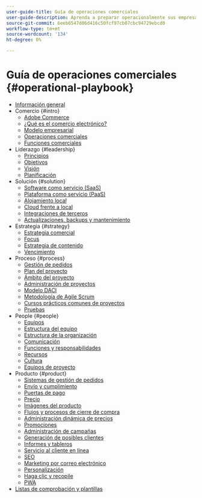 ```yaml
---
user-guide-title: Guía de operaciones comerciales
user-guide-description: Aprenda a preparar operacionalmente sus empresas para ejecutar un sitio de comercio electrónico exitoso.
source-git-commit: 6eeb6547d06d416c50fcf97cb07cbc94729ebcd0
workflow-type: tm+mt
source-wordcount: '134'
ht-degree: 0%

---
```



# Guía de operaciones comerciales {#operational-playbook}

- [Información general](overview.md)
- Comercio {#intro}
   - [Adobe Commerce](intro/commerce.md)
   - [¿Qué es el comercio electrónico?](intro/ecommerce.md)
   - [Modelo empresarial](intro/business-model.md)
   - [Operaciones comerciales](intro/operations.md)
   - [Funciones comerciales](intro/features.md)
- Liderazgo {#leadership}
   - [Principios](leadership/principles.md)
   - [Objetivos](leadership/goals.md)
   - [Visión](leadership/vision.md)
   - [Planificación](leadership/planning.md)
- Solución {#solution}
   - [Software como servicio (SaaS)](solution/software-service.md)
   - [Plataforma como servicio (PaaS)](solution/platform-service.md)
   - [Alojamiento local](solution/on-premises.md)
   - [Cloud frente a local](solution/hosting-comparison.md)
   - [Integraciones de terceros](solution/integrations.md)
   - [Actualizaciones, backups y mantenimiento](solution/maintenance.md)
- Estrategia {#strategy}
   - [Estrategia comercial](strategy/commerce.md)
   - [Focus](strategy/focus.md)
   - [Estrategia de contenido](strategy/content.md)
   - [Vencimiento](strategy/maturity.md)
- Proceso {#process}
   - [Gestión de pedidos](process/order-management.md)
   - [Plan del proyecto](process/project-plan.md)
   - [Ámbito del proyecto](process/project-scope.md)
   - [Administración de proyectos](process/project-management.md)
   - [Modelo DACI](process/project-management-framework.md)
   - [Metodología de Agile Scrum](process/agile-scrum.md)
   - [Cursos prácticos comunes de proyectos](process/project-workshops.md)
   - [Pruebas](process/testing.md)
- People {#people}
   - [Equipos](people/teams.md)
   - [Estructura del equipo](people/team-structure.md)
   - [Estructura de la organización](people/organizational-structure.md)
   - [Comunicación](people/communication.md)
   - [Funciones y responsabilidades](people/roles-responsibilities.md)
   - [Recursos](people/resources.md)
   - [Cultura](people/culture.md)
   - [Equipos de proyecto](people/project-teams.md)
- Producto {#product}
   - [Sistemas de gestión de pedidos](product/order-management-systems.md)
   - [Envío y cumplimiento](product/shipping-fulfillment.md)
   - [Puertas de pago](product/payment-gateways.md)
   - [Precio](product/pricing.md)
   - [Imágenes del producto](product/images.md)
   - [Flujos y procesos de cierre de compra](product/checkout.md)
   - [Administración dinámica de precios](product/dynamic-pricing.md)
   - [Promociones](product/promotions.md)
   - [Administración de campañas](product/campaign-management.md)
   - [Generación de posibles clientes](product/lead-generation.md)
   - [Informes y tableros](product/reporting.md)
   - [Servicio al cliente en línea](product/customer-service.md)
   - [SEO](product/search-engine-optimization.md)
   - [Marketing por correo electrónico](product/marketing.md)
   - [Personalización](product/personalization.md)
   - [Haga clic y recopile](product/click-collect.md)
   - [PWA](product/progressive-web-app.md)
- [Listas de comprobación y plantillas](checklists-templates/home.md)
